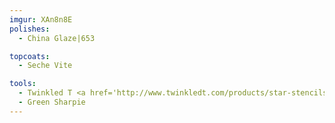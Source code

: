 ```yaml
---
imgur: XAn8n8E
polishes:
  - China Glaze|653

topcoats:
  - Seche Vite

tools:
  - Twinkled T <a href='http://www.twinkledt.com/products/star-stencils'>Star Stencils</a>
  - Green Sharpie
---
```

